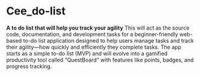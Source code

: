 # Cee_do-list
**A to do list that will help you track your agility**
This will act as the source code, documentation, and development tasks for a beginner-friendly web-based to-do list application designed to help users manage tasks and track their agility—how quickly and efficiently they complete tasks. The app starts as a simple to-do list (MVP) and will evolve into a gamified productivity tool called “QuestBoard” with features like points, badges, and progress tracking.

